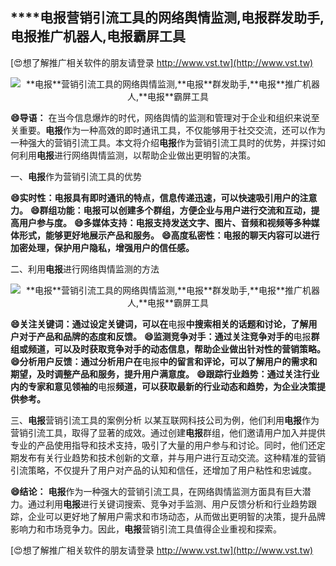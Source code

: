 ## ****电报**营销引流工具的网络舆情监测,**电报**群发助手,**电报**推广机器人,**电报**霸屏工具**

[😍想了解推广相关软件的朋友请登录 http://www.vst.tw](http://www.vst.tw)

 <center><img src="https://vst.tw/MP4/tuiguang/png/7.png" alt="**电报**营销引流工具的网络舆情监测,**电报**群发助手,**电报**推广机器人,**电报**霸屏工具"></center>

**😄导语：**
在当今信息爆炸的时代，网络舆情的监测和管理对于企业和组织来说至关重要。**电报**作为一种高效的即时通讯工具，不仅能够用于社交交流，还可以作为一种强大的营销引流工具。本文将介绍**电报**作为营销引流工具时的优势，并探讨如何利用**电报**进行网络舆情监测，以帮助企业做出更明智的决策。

一、**电报**作为营销引流工具的优势

**😄实时性：**电报**具有即时通讯的特点，信息传递迅速，可以快速吸引用户的注意力。**
**😄群组功能：**电报**可以创建多个群组，方便企业与用户进行交流和互动，提高用户参与度。**
**😄多媒体支持：**电报**支持发送文字、图片、音频和视频等多种媒体形式，能够更好地展示产品和服务。**
**😄高度私密性：**电报**的聊天内容可以进行加密处理，保护用户隐私，增强用户的信任感。**

二、利用**电报**进行网络舆情监测的方法

 <center><img src="https://vst.tw/MP4/tuiguang/png/7.png" alt="**电报**营销引流工具的网络舆情监测,**电报**群发助手,**电报**推广机器人,**电报**霸屏工具"></center>

**😄关注关键词：通过设定关键词，可以在**电报**中搜索相关的话题和讨论，了解用户对于产品和品牌的态度和反馈。**
**😄监测竞争对手：通过关注竞争对手的**电报**群组或频道，可以及时获取竞争对手的动态信息，帮助企业做出针对性的营销策略。**
**😄分析用户反馈：通过分析用户在**电报**中的留言和评论，可以了解用户的需求和期望，及时调整产品和服务，提升用户满意度。**
**😄跟踪行业趋势：通过关注行业内的专家和意见领袖的**电报**频道，可以获取最新的行业动态和趋势，为企业决策提供参考。**

三、**电报**营销引流工具的案例分析
以某互联网科技公司为例，他们利用**电报**作为营销引流工具，取得了显著的成效。通过创建**电报**群组，他们邀请用户加入并提供专业的产品使用指导和技术支持，吸引了大量的用户参与和讨论。同时，他们还定期发布有关行业趋势和技术创新的文章，并与用户进行互动交流。这种精准的营销引流策略，不仅提升了用户对产品的认知和信任，还增加了用户粘性和忠诚度。

**😄结论：**
**电报**作为一种强大的营销引流工具，在网络舆情监测方面具有巨大潜力。通过利用**电报**进行关键词搜索、竞争对手监测、用户反馈分析和行业趋势跟踪，企业可以更好地了解用户需求和市场动态，从而做出更明智的决策，提升品牌影响力和市场竞争力。因此，**电报**营销引流工具值得企业重视和探索。

[😍想了解推广相关软件的朋友请登录 http://www.vst.tw](http://www.vst.tw)



